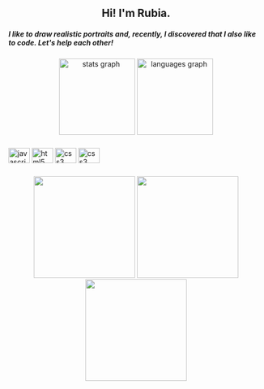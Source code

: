 <h2 align="center">Hi! I'm Rubia. </h2>
<h5 align="left">I like to draw realistic portraits and, recently, I discovered that I also like to code. Let's help each other!<h5>
  
###

<div align="center">
  <img src="https://github-readme-stats.vercel.app/api?hide_title=false&hide_rank=false&show_icons=true&include_all_commits=true&count_private=true&disable_animations=false&theme=dracula&locale=en&hide_border=false&username=RubsRafa" height="150" alt="stats graph"  />
  <img src="https://github-readme-stats.vercel.app/api/top-langs?locale=en&hide_title=false&layout=compact&card_width=320&langs_count=5&theme=dracula&hide_border=false&username=RubsRafa" height="150" alt="languages graph"  />
</div>

###

<div align="left">
  <img src="https://cdn.jsdelivr.net/gh/devicons/devicon/icons/javascript/javascript-original.svg" height="30" width="42" alt="javascript logo"  />
  <img src="https://cdn.jsdelivr.net/gh/devicons/devicon/icons/html5/html5-original.svg" height="30" width="42" alt="html5 logo"  />
  <img src="https://cdn.jsdelivr.net/gh/devicons/devicon/icons/css3/css3-original.svg" height="30" width="42" alt="css3 logo"  />
  <img src="https://cdn.jsdelivr.net/gh/devicons/devicon/icons/react/react-original.svg" height="30" width="42" alt="css3 logo" />
</div>

###

<div align="center">
  <img height="200" src="https://media.tenor.com/BEOxvLPpuzsAAAAd/cachorro-sonso.gif" />
  <img height="200" src="https://media.tenor.com/LGHg3qvEKJgAAAAd/funny-animals-animals.gif"  />
  <img height="200" src="https://media.tenor.com/1O-ZWP4-g28AAAAM/lost-confused.gif" />
</div>

###

<br clear="both">

###
